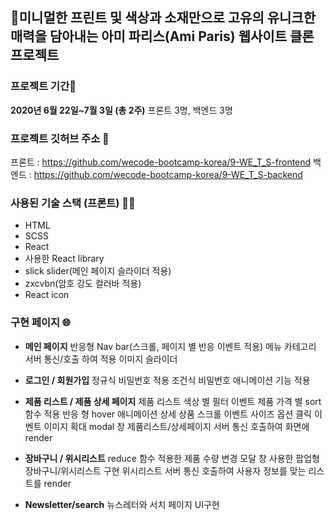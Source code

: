 ## 🎨미니멀한 프린트 및 색상과 소재만으로 고유의 유니크한 매력을 담아내는 아미 파리스(Ami Paris) 웹사이트 클론 프로젝트

### 프로젝트 기간🚩

**2020년 6월 22일~7월 3일 (총 2주)**
프론트 3명, 백엔드 3명

### 프로젝트 깃허브 주소 📁

프론트 : https://github.com/wecode-bootcamp-korea/9-WE_T_S-frontend
백엔드 : https://github.com/wecode-bootcamp-korea/9-WE_T_S-backend

### 사용된 기술 스택 (프론트) 🤼‍♀️

- HTML
- SCSS
- React
- 사용한 React library
- slick slider(메인 페이지 슬라이더 적용)
- zxcvbn(암호 강도 컬러바 적용)
- React icon

### 구현 페이지 🌐

- **메인 페이지**
  반응형 Nav bar(스크롤, 페이지 별 반응 이벤트 적용)
  메뉴 카테고리 서버 통신/호출 하여 적용
  이미지 슬라이더

- **로그인 / 회원가입**
  정규식 비밀번호 적용
  조건식 비밀번호 애니메이션 기능 적용

- **제품 리스트 / 제품 상세 페이지**
  제품 리스트 색상 별 필터 이벤트
  제품 가격 별 sort 함수 적용
  반응 형 hover 애니메이션
  상세 상품 스크롤 이벤트
  사이즈 옵션 클릭 이벤트
  이미지 확대 modal 창
  제품리스트/상세페이지 서버 통신 호출하여 화면에 render

- **장바구니 / 위시리스트**
  reduce 함수 적용한 제품 수량 변경
  모달 창 사용한 팝업형 장바구니/위시리스트 구현
  위시리스트 서버 통신 호출하여 사용자 정보를 맞는 리스트를 render

- **Newsletter/search**
  뉴스레터와 서치 페이지 UI구현
